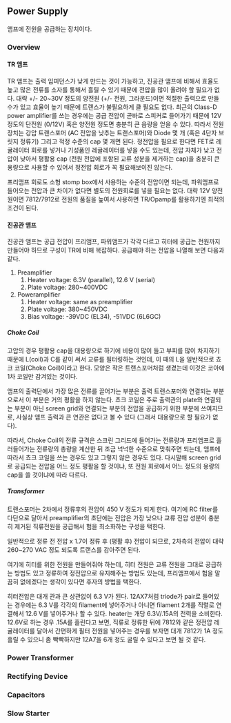 ## Power Supply

앰프에 전원을 공급하는 장치이다.

### Overview

#### TR 앰프

TR 앰프는 출력 임피던스가 낮게 만드는 것이 가능하고, 진공관 앰프에 비해서 효율도 높고 많은 전류를 소자를 통해서 흘릴 수 있기 때문에 전압을 많이 올려야 할 필요가 없다. 대략 +/- 20~30V 정도의 양전원 (+/- 전원, 그라운드)이면 적절한 출력으로 만들 수가 있고 효율이 높기 때문에 트랜스가 불필요하게 클 필요도 없다. 최근의 Class-D power amplifier를 쓰는 경우에는 공급 전압이 곧바로 스피커로 들어가기 때문에 12V 정도의 단전원 (0/12V) 혹은 양전원 정도면 충분히 큰 음량을 얻을 수 있다. 따라서 전원 장치는 강압 트랜스포머 (AC 전압을 낮추는 트랜스포머)와 Diode 몇 개 (혹은 4단자 브릿지 정류기) 그리고 적정 수준의 cap 몇 개면 된다. 정전압을 필요로 한다면 FET로 레귤레이터 회로를 넣거나 기성품인 레귤레이터를 넣을 수도 있는데, 전압 자체가 낮고 전압이 낮아서 평활용 cap (전원 전압에 포함된 교류 성분을 제거하는 cap)을 충분히 큰 용량으로 사용할 수 있어서 정전압 회로가 꼭 필요해보이진 않는다.

프리앰프 회로도 소형 stomp box에서 사용하는 수준의 전압이면 되는데, 파워앰프로 들어오는 전압과 큰 차이가 없다면 별도의 전원회로를 넣을 필요는 없다. 대략 12V 양전원이면 7812/7912로 전원의 품질을 높여서 사용하면 TR/Opamp를 활용하기엔 최적의 조건이 된다.

#### 진공관 앰프

진공관 앰프는 공급 전압이 프리앰프, 파워앰프가 각각 다르고 히터에 공급는 전원까지 만들어야 하므로 구성이 TR에 비해 복잡하다. 공급해야 하는 전압을 나열해 보면 다음과 같다.

1. Preamplifier
    1. Heater voltage: 6.3V (parallel), 12.6 V (serial)
    1. Plate voltage: 280~400VDC
1. Poweramplifier
    1. Heater voltage: same as preamplifier
    1. Plate voltage: 380~450VDC
    1. Bias voltage: -39VDC (EL34), -51VDC (6L6GC)

##### Choke Coil

고압의 경우 평활용 cap을 대용량으로 하기에 비용이 많이 들고 부피를 많이 차지하기 때문에 L(coil)과 C를 같이 써서 교류를 필터링하는 것인데, 이 때의 L을 일반적으로 쵸크 코일(Choke Coil)이라고 한다. 모양은 작은 트랜스포머처럼 생겼는데 이것은 코아에 1차 코일만 감겨있는 것이다.

앰프의 출력단에서 가장 많은 전류를 끌어가는 부분은 출력 트랜스포머와 연결되는 부분으로서 이 부분은 거의 평활을 하지 않는다. 쵸크 코일은 주로 출력관의 plate와 연결되는 부분이 아닌 screen grid와 연결되는 부분의 전압을 공급하기 위한 부분에 쓰여지므로, 사실상 앰프 출력과 큰 연관은 없다고 볼 수 있다 (그래서 대용량으로 할 필요가 없다).

따라서, Choke Coil의 전류 규격은 스크린 그리드에 들어가는 전류량과 프리앰프로 흘러들어가는 전류량의 총량을 계산한 뒤 조금 넉넉한 수준으로 맞춰주면 되는데, 앰프에 따라서 쵸크 코일을 쓰는 경우도 있고 그렇지 않은 경우도 있다. 다시말해 screen grid로 공급되는 전압을 어느 정도 평활을 할 것이냐, 또 전원 회로에서 어느 정도의 용량의 cap을 쓸 것이냐에 따라 다르다.

##### Transformer

트랜스포머는 2차에서 정류후의 전압이 450 V 정도가 되게 한다. 여기에 RC filter를 다단으로 달아서 preamplifier의 초단에는 전압은 가장 낮으나 교류 전압 성분이 충분히 제거된 직류전원을 공급해서 험을 최소화하는 구성을 택한다.

일반적으로 정류 전 전압 x 1.7이 정류 후 (평활 후) 전압이 되므로, 2차측의 전압이 대략 260~270 VAC 정도 되도록 트랜스를 감아주면 된다.

여기에 히터를 위한 전원을 만들어줘야 하는데, 히터 전원은 교류 전원을 그대로 공급하는 방법도 있고 정류하여 정전압으로 유지해주는 방법도 있는데, 프리앰프에서 험을 말끔히 없에겠다는 생각이 있다면 후자의 방법을 택한다.

히터전압은 대개 관과 큰 상관없이 6.3 V가 된다. 12AX7처럼 triode가 pair로 들어있는 경우에는 6.3 V를 각각의 filament에 넣어주거나 아니면 filament 2개를 직렬로 연결해서 12.6 V를 넣어주거나 할 수 있다. heater는 개당 6.3V/.15A의 전력을 소비한다. 12.6V로 하는 경우 .15A를 흘린다고 보면, 직류로 정류한 뒤에 7812와 같은 정전압 레귤레이터를 달아서 간편하게 필터 전원을 넣어주는 경우를 보자면 대개 7812가 1A 정도 흘릴 수 있으니 좀 빡빡하지만 12A7을 6개 정도 굴릴 수 있다고 보면 될 것 같다.

### Power Transformer

### Rectifying Device

### Capacitors

### Slow Starter


